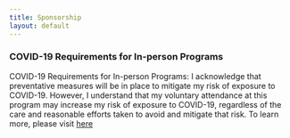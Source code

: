 ```yaml
---
title: Sponsorship
layout: default
---
```


### COVID-19 Requirements for In-person Programs

COVID-19 Requirements for In-person Programs: I acknowledge that preventative measures will be in place to mitigate my risk of exposure to COVID-19. However, I understand that my voluntary attendance at this program may increase my risk of exposure to COVID-19, regardless of the care and reasonable efforts taken to avoid and mitigate that risk.  To learn more, please visit [here](https://register.cpe.vt.edu/contentManagement.do?method=load&code=CM000008)
